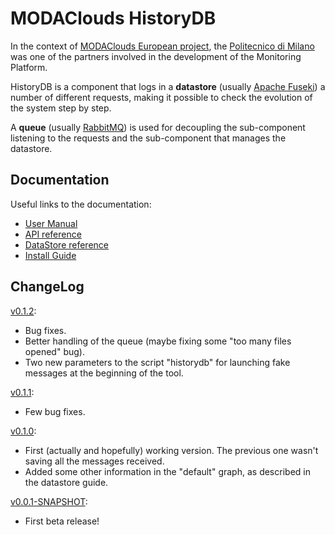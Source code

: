 # MODAClouds HistoryDB
In the context of [MODAClouds European project](http://www.modaclouds.eu), the [Politecnico di Milano](http://www.polimi.it) was one of the partners involved in the development of the Monitoring Platform.

HistoryDB is a component that logs in a **datastore** (usually [Apache Fuseki](http://jena.apache.org/documentation/serving_data/index.html)) a number of different requests, making it possible to check the evolution of the system step by step.

A **queue** (usually [RabbitMQ](http://www.rabbitmq.com)) is used for decoupling the sub-component listening to the requests and the sub-component that manages the datastore. 

## Documentation
Useful links to the documentation:
* [User Manual](https://github.com/deib-polimi/modaclouds-history-db/blob/master/doc/user-manual.md)
* [API reference](https://github.com/deib-polimi/modaclouds-history-db/blob/master/doc/api.md)
* [DataStore reference](https://github.com/deib-polimi/modaclouds-history-db/blob/master/doc/datastore.md)
* [Install Guide](https://github.com/deib-polimi/modaclouds-history-db/blob/master/doc/install.md)

## ChangeLog
[v0.1.2](https://github.com/deib-polimi/modaclouds-history-db/blob/master/bin/historydb-0.1.2.zip):

* Bug fixes.
* Better handling of the queue (maybe fixing some "too many files opened" bug).
* Two new parameters to the script "historydb" for launching fake messages at the beginning of the tool.

[v0.1.1](https://github.com/deib-polimi/modaclouds-history-db/blob/master/bin/historydb-0.1.1.zip):

* Few bug fixes.

[v0.1.0](https://github.com/deib-polimi/modaclouds-history-db/blob/master/bin/historydb-0.1.0.zip):

* First (actually and hopefully) working version. The previous one wasn't saving all the messages received.
* Added some other information in the "default" graph, as described in the datastore guide.

[v0.0.1-SNAPSHOT](https://github.com/deib-polimi/modaclouds-history-db/blob/master/bin/historydb-0.0.1-SNAPSHOT.zip):

* First beta release!
